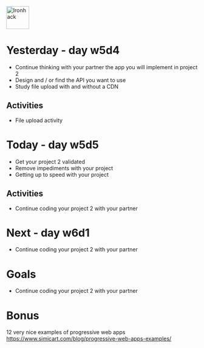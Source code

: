 <img src="https://raw.githubusercontent.com/webmad1019-1/w1d3-advanced-selectors-positioning-full-layout/master/img/ironhack.svg?sanitize=true" alt="Ironhack" width="60"/>

# Yesterday - day w5d4

- Continue thinking with your partner the app you will implement in project 2
- Design and / or find the API you want to use
- Study file upload with and without a CDN

## Activities

- File upload activity

# Today - day w5d5

- Get your project 2 validated
- Remove impediments with your project
- Getting up to speed with your project

## Activities

- Continue coding your project 2 with your partner

# Next - day w6d1

- Continue coding your project 2 with your partner

# Goals

- Continue coding your project 2 with your partner

# Bonus

12 very nice examples of progressive web apps https://www.simicart.com/blog/progressive-web-apps-examples/
